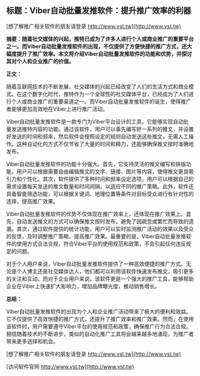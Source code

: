 ## **标题：Viber自动批量发推软件：提升推广效率的利器**

[想了解推广相关软件的朋友请登录 http://www.vst.tw](http://www.vst.tw)

**摘要：随着社交媒体的兴起，推特已成为了许多人进行个人或商业推广的重要平台之一。而Viber自动批量发推软件的出现，不仅提供了方便快捷的推广方式，还大幅度提升了推广效率。本文将介绍Viber自动批量发推软件的功能和优势，并探讨其对个人和企业推广的价值。**

**正文：**

随着互联网技术的不断发展，社交媒体的兴起已经改变了人们的生活方式和商业模式。在这个数字化时代，推特作为一个全球性的社交媒体平台，已经成为了人们进行个人或商业推广的重要渠道之一。而Viber自动批量发推软件的诞生，使得推广者能够更加高效地在Viber上进行推广活动。

Viber自动批量发推软件是一款专门为Viber平台设计的工具，它能够实现自动批量发送推特内容的功能。通过该软件，用户可以事先编写好一系列的推文，并设置好发送的时间和频率，然后软件会按照设定的规则自动发送这些推文，无需人工操作。这种自动化的方式不仅节省了大量的时间和精力，还能够确保推文按时准确地发布。

Viber自动批量发推软件的功能十分强大。首先，它支持灵活的推文编写和排版功能，用户可以根据需要自由编辑推文的文字、链接、图片等内容，使得推文更具吸引力和个性化。其次，软件提供了多种时间和频率设定选项，用户可以根据自己的需求设置每天发送的推文数量和时间间隔，以适应不同的推广策略。此外，软件还具备智能筛选功能，可以根据关键词、地理位置等条件对目标受众进行有针对性的选择，提高推广效果。

Viber自动批量发推软件的优势不仅体现在推广效率上，还体现在推广效果上。首先，自动发送推文的方式可以确保推文按时发布，避免了因疏忽或繁忙而导致的遗漏。其次，通过软件提供的统计功能，用户可以实时监测推广活动的效果以及受众的反馈，及时调整推广策略，提高推广效果。最重要的是，Viber自动批量发推软件的使用方式合法合规，符合Viber平台的使用规范和政策，不会引起任何违反规定的问题。

对于个人用户来说，Viber自动批量发推软件提供了一种高效便捷的推广方式。无论是个人博主还是社交媒体达人，他们都可以利用该软件快速发布推文，吸引更多的关注和互动。而对于企业用户来说，该软件更是一个强大的推广工具，能够帮助企业在Viber上快速扩大影响力，增加品牌曝光度，推动销售增长。

**总结：**

Viber自动批量发推软件的出现为个人和企业推广活动带来了极大的便利和效益。它不仅提供了高效快捷的推广方式，还提升了推广效率和推广效果。然而，在使用该软件时，用户需要遵守Viber平台的使用规范和政策，确保推广行为合法合规。相信随着技术的不断进步，类似的自动化推广工具将会越来越多地涌现，为推广者带来更多选择和机会。

[想了解推广相关软件的朋友请登录 http://www.vst.tw](http://www.vst.tw)


[访问软件官网 http://www.vst.tw](http://www.vst.tw)
